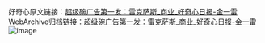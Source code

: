 好奇心原文链接：[超级碗广告第一发：雷克萨斯_商业_好奇心日报-金一雷](https://www.qdaily.com/articles/5289.html)
WebArchive归档链接：[超级碗广告第一发：雷克萨斯_商业_好奇心日报-金一雷](http://web.archive.org/web/20190623164421/https://www.qdaily.com/articles/5289.html)
![image](http://ww3.sinaimg.cn/large/007d5XDply1g3wgyq8lqkj30u034s4le)